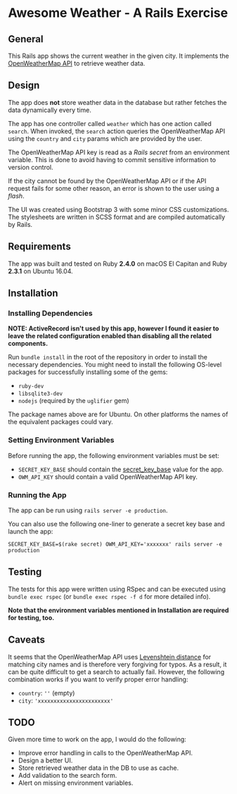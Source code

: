 # Awesome Weather - A Rails Exercise

## General

This Rails app shows the current weather in the given city. It implements the
[OpenWeatherMap API](https://openweathermap.org/api) to retrieve weather data.

## Design

The app does **not** store weather data in the database but rather fetches the
data dynamically every time.

The app has one controller called `weather` which has one action called
`search`. When invoked, the `search` action queries the OpenWeatherMap API using
the `country` and `city` params which are provided by the user.

The OpenWeatherMap API key is read as a *Rails secret* from an environment
variable. This is done to avoid having to commit sensitive information to
version control.

If the city cannot be found by the OpenWeatherMap API or if the API request
fails for some other reason, an error is shown to the user using a *flash*.

The UI was created using Bootstrap 3 with some minor CSS customizations. The
stylesheets are written in SCSS format and are compiled automatically by Rails.

## Requirements

The app was built and tested on Ruby **2.4.0** on macOS El Capitan and Ruby
**2.3.1** on Ubuntu 16.04.

## Installation

### Installing Dependencies

**NOTE: ActiveRecord isn't used by this app, however I found it easier to leave
the related configuration enabled than disabling all the related components.**

Run `bundle install` in the root of the repository in order to install the
necessary dependencies. You might need to install the following OS-level
packages for successfully installing some of the gems:

- `ruby-dev`
- `libsqlite3-dev`
- `nodejs` (required by the `uglifier` gem)

The package names above are for Ubuntu. On other platforms the names of the
equivalent packages could vary.

### Setting Environment Variables

Before running the app, the following environment variables must be set:

- `SECRET_KEY_BASE` should contain the [secret_key_base](http://guides.rubyonrails.org/upgrading_ruby_on_rails.html#config-secrets-yml)
value for the app.
- `OWM_API_KEY` should contain a valid OpenWeatherMap API key.

### Running the App

The app can be run using `rails server -e production`.

You can also use the following one-liner to generate a secret key base and
launch the app:

    SECRET_KEY_BASE=$(rake secret) OWM_API_KEY='xxxxxxx' rails server -e production

## Testing

The tests for this app were written using RSpec and can be executed using
`bundle exec rspec` (or `bundle exec rspec -f d` for more detailed info).

**Note that the environment variables mentioned in Installation are required for
testing, too.**

## Caveats

It seems that the OpenWeatherMap API uses [Levenshtein distance](https://en.wikipedia.org/wiki/Levenshtein_distance) for matching city
names and is therefore very forgiving for typos. As a result, it can be quite
difficult to get a search to actually fail. However, the following combination
works if you want to verify proper error handling:

- `country`: `''` (empty)
- `city`: `'xxxxxxxxxxxxxxxxxxxxxxx'`

## TODO

Given more time to work on the app, I would do the following:

- Improve error handling in calls to the OpenWeatherMap API.
- Design a better UI.
- Store retrieved weather data in the DB to use as cache.
- Add validation to the search form.
- Alert on missing environment variables.
